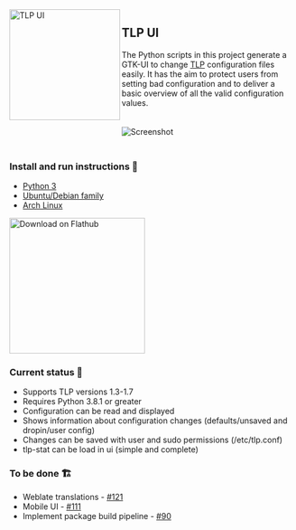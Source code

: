 
<img src="https://raw.githubusercontent.com/d4nj1/TLPUI/master/tlpui/icons/themeable/hicolor/scalable/apps/tlpui.svg" align="left" alt="TLP UI" width="196px">

## TLP UI

The Python scripts in this project generate a GTK-UI to change [TLP](https://github.com/linrunner/TLP) configuration files easily.
It has the aim to protect users from setting bad configuration and to deliver a basic overview of all the valid configuration values.

<img src="https://raw.githubusercontent.com/d4nj1/TLPUI/master/screenshot.png" alt="Screenshot" vspace="20px">

### Install and run instructions :ledger:

* [Python 3](https://github.com/d4nj1/TLPUI/wiki/Install-instructions#python-3)
* [Ubuntu/Debian family](https://github.com/d4nj1/TLPUI/wiki/Install-instructions#ubuntudebian-family)
* [Arch Linux](https://github.com/d4nj1/TLPUI/wiki/Install-instructions#arch-linux)

<a href='https://flathub.org/apps/details/com.github.d4nj1.tlpui'><img width='240' alt='Download on Flathub' src='https://flathub.org/assets/badges/flathub-badge-en.png'/></a>

### Current status :sunrise_over_mountains:

* Supports TLP versions 1.3-1.7
* Requires Python 3.8.1 or greater
* Configuration can be read and displayed
* Shows information about configuration changes (defaults/unsaved and dropin/user config)
* Changes can be saved with user and sudo permissions (/etc/tlp.conf)
* tlp-stat can be load in ui (simple and complete)

### To be done :building_construction:

* Weblate translations - [#121](https://github.com/d4nj1/TLPUI/issues/121)
* Mobile UI - [#111](https://github.com/d4nj1/TLPUI/issues/111)
* Implement package build pipeline - [#90](https://github.com/d4nj1/TLPUI/issues/90)
